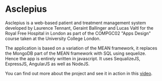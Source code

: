 # Asclepius

Asclepius is a web-based patient and treatment management system developed by Laurence Tennant, Geraint Ballinger and Lucas Valtl for the Royal Free Hospital in London as part of the COMPGC02 "Apps Design" course taken at the University College London.

The application is based on a variation of the MEAN framework, it replaces the MongoDB part of the MEAN framework with SQL using sequelize. Hence the app is entirely written in javascript. It uses SequalizeJS, ExpressJS, AngularJS as well as NodeJS.

You can find out more about the project and see it in action in this [video](https://youtu.be/0Im0chx2okg).
